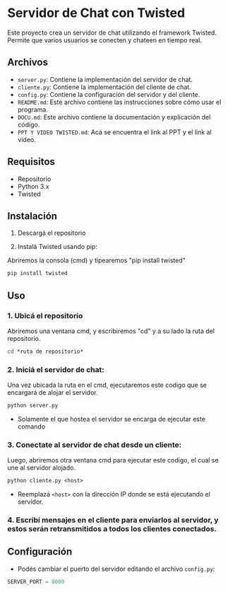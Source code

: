 # Servidor de Chat con Twisted

Este proyecto crea un servidor de chat utilizando el framework Twisted. Permite que varios usuarios se conecten y chateen en tiempo real.

## Archivos

- `server.py`: Contiene la implementación del servidor de chat.
- `cliente.py`: Contiene la implementación del cliente de chat.
- `config.py`: Contiene la configuración del servidor y del cliente.
- `README.md`: Este archivo contiene las instrucciones sobre cómo usar el programa.
- `DOCU.md`: Este archivo contiene la documentación y explicación del código.
- `PPT Y VIDEO TWISTED.md`: Acá se encuentra el link al PPT y el link al video.

## Requisitos
- Repositorio
- Python 3.x
- Twisted

## Instalación

1. Descargá el repositorio

2. Instalá Twisted usando pip:

Abriremos la consola (cmd) y tipearemos "pip install twisted"

```cmd
pip install twisted
```

## Uso
### 1. Ubicá el repositorio

Abriremos una ventana cmd, y escribiremos "cd" y a su lado la ruta del repositorio.

```cmd
cd *ruta de repositorio*
```

### 2. Iniciá el servidor de chat:

Una vez ubicada la ruta en el cmd, ejecutaremos este codigo que se encargará de alojar el servidor.

```cmd
python server.py
```

- Solamente el que hostea el servidor se encarga de ejecutar este comando

### 3. Conectate al servidor de chat desde un cliente:

Luego, abriremos otra ventana cmd para ejecutar este codigo, el cual se une al servidor alojado.

```cmd
python cliente.py <host>
```

- Reemplazá `<host>` con la dirección IP donde se está ejecutando el servidor.

### 4. Escribí mensajes en el cliente para enviarlos al servidor, y estos serán retransmitidos a todos los clientes conectados.

## Configuración

- Podés cambiar el puerto del servidor editando el archivo `config.py`:

```python
SERVER_PORT = 8000
```

